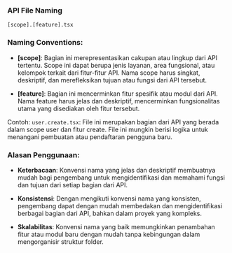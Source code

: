 ### API File Naming

```[scope].[feature].tsx```

### Naming Conventions:
- **[scope]**: Bagian ini merepresentasikan cakupan atau lingkup dari API tertentu. Scope ini dapat berupa jenis layanan, area fungsional, atau kelompok terkait dari fitur-fitur API. Nama scope harus singkat, deskriptif, dan merefleksikan tujuan atau fungsi dari API tersebut.

- **[feature]**: Bagian ini mencerminkan fitur spesifik atau modul dari API. Nama feature harus jelas dan deskriptif, mencerminkan fungsionalitas utama yang disediakan oleh fitur tersebut.

Contoh:
```user.create.tsx```: File ini merupakan bagian dari API yang berada dalam scope user dan fitur create. File ini mungkin berisi logika untuk menangani pembuatan atau pendaftaran pengguna baru.


### Alasan Penggunaan:
- **Keterbacaan**: Konvensi nama yang jelas dan deskriptif membuatnya mudah bagi pengembang untuk mengidentifikasi dan memahami fungsi dan tujuan dari setiap bagian dari API.

- **Konsistensi**: Dengan mengikuti konvensi nama yang konsisten, pengembang dapat dengan mudah membedakan dan mengidentifikasi berbagai bagian dari API, bahkan dalam proyek yang kompleks.

- **Skalabilitas**: Konvensi nama yang baik memungkinkan penambahan fitur atau modul baru dengan mudah tanpa kebingungan dalam mengorganisir struktur folder.